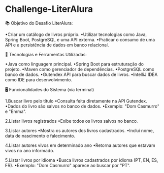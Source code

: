 # Challenge-LiterAlura

📚 Objetivo do Desafio LiterAlura:

•Criar um catálogo de livros próprio.
•Utilizar tecnologias como Java, Spring Boot, PostgreSQL e uma API externa.
•Praticar o consumo de uma API e a persistência de dados em banco relacional.

🔧 Tecnologias e Ferramentas Utilizadas:

•Java como linguagem principal.
•Spring Boot para estruturação do projeto.
•Maven como gerenciador de dependências.
•PostgreSQL como banco de dados.
•Gutendex API para buscar dados de livros.
•IntelliJ IDEA como IDE para desenvolvimento.

🖥️ Funcionalidades do Sistema (via terminal)

1.Buscar livro pelo título
•Consulta feita diretamente na API Gutendex.
•Dados do livro são salvos no banco de dados.
•Exemplo: "Dom Casmurro" e "Emma".

2.Listar livros registrados
•Exibe todos os livros salvos no banco.

3.Listar autores
•Mostra os autores dos livros cadastrados.
•Inclui nome, data de nascimento e falecimento.

4.Listar autores vivos em determinado ano
•Retorna autores que estavam vivos no ano informado.

5.Listar livros por idioma
•Busca livros cadastrados por idioma (PT, EN, ES, FR).
•Exemplo: "Dom Casmurro" aparece ao buscar por "PT".


